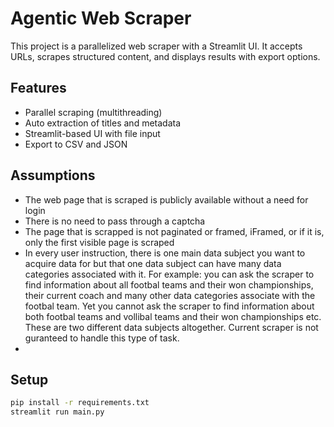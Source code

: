 # Agentic Web Scraper

This project is a parallelized web scraper with a Streamlit UI. It accepts URLs, scrapes structured content, and displays results with export options.

## Features
- Parallel scraping (multithreading)
- Auto extraction of titles and metadata
- Streamlit-based UI with file input
- Export to CSV and JSON

## Assumptions
- The web page that is scraped is publicly available without a need for login
- There is no need to pass through a captcha
- The page that is scrapped is not paginated or framed, iFramed, or if it is, only the first visible page is scraped
- In every user instruction, there is one main data subject you want to acquire data for but that one data subject can have many data categories associated with it.
For example: you can ask the scraper to find information about all footbal teams and their won championships, their current coach and many other data categories associate with the footbal team.
Yet you cannot ask the scraper to find information about both footbal teams and vollibal teams and their won championships etc. These are two different data subjects altogether. Current scraper is not guranteed to handle this type of task.
- 

## Setup
```bash
pip install -r requirements.txt
streamlit run main.py
